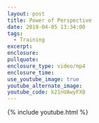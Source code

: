 ```yaml
---
layout: post
title: Power of Perspective
date: 2019-04-05 13:34:00
tags:
  - Training
excerpt:
enclosure:
pullquote:
enclosure_type: video/mp4
enclosure_time:
use_youtube_image: true
youtube_alternate_image:
youtube_code: k21nUAwyFX8
---
```


{% include youtube.html %}
